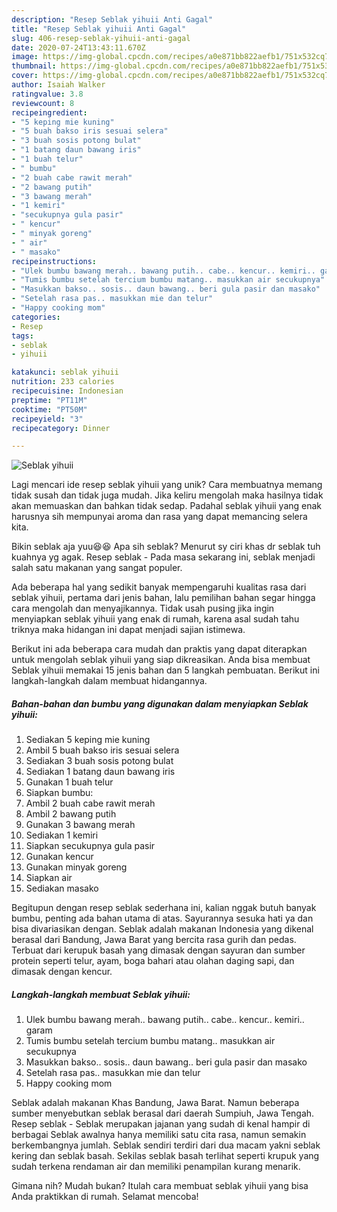 ```yaml
---
description: "Resep Seblak yihuii Anti Gagal"
title: "Resep Seblak yihuii Anti Gagal"
slug: 406-resep-seblak-yihuii-anti-gagal
date: 2020-07-24T13:43:11.670Z
image: https://img-global.cpcdn.com/recipes/a0e871bb822aefb1/751x532cq70/seblak-yihuii-foto-resep-utama.jpg
thumbnail: https://img-global.cpcdn.com/recipes/a0e871bb822aefb1/751x532cq70/seblak-yihuii-foto-resep-utama.jpg
cover: https://img-global.cpcdn.com/recipes/a0e871bb822aefb1/751x532cq70/seblak-yihuii-foto-resep-utama.jpg
author: Isaiah Walker
ratingvalue: 3.8
reviewcount: 8
recipeingredient:
- "5 keping mie kuning"
- "5 buah bakso iris sesuai selera"
- "3 buah sosis potong bulat"
- "1 batang daun bawang iris"
- "1 buah telur"
- " bumbu"
- "2 buah cabe rawit merah"
- "2 bawang putih"
- "3 bawang merah"
- "1 kemiri"
- "secukupnya gula pasir"
- " kencur"
- " minyak goreng"
- " air"
- " masako"
recipeinstructions:
- "Ulek bumbu bawang merah.. bawang putih.. cabe.. kencur.. kemiri.. garam"
- "Tumis bumbu setelah tercium bumbu matang.. masukkan air secukupnya"
- "Masukkan bakso.. sosis.. daun bawang.. beri gula pasir dan masako"
- "Setelah rasa pas.. masukkan mie dan telur"
- "Happy cooking mom"
categories:
- Resep
tags:
- seblak
- yihuii

katakunci: seblak yihuii 
nutrition: 233 calories
recipecuisine: Indonesian
preptime: "PT11M"
cooktime: "PT50M"
recipeyield: "3"
recipecategory: Dinner

---
```



![Seblak yihuii](https://img-global.cpcdn.com/recipes/a0e871bb822aefb1/751x532cq70/seblak-yihuii-foto-resep-utama.jpg)

Lagi mencari ide resep seblak yihuii yang unik? Cara membuatnya memang tidak susah dan tidak juga mudah. Jika keliru mengolah maka hasilnya tidak akan memuaskan dan bahkan tidak sedap. Padahal seblak yihuii yang enak harusnya sih mempunyai aroma dan rasa yang dapat memancing selera kita.

Bikin seblak aja yuu😆😆 Apa sih seblak? Menurut sy ciri khas dr seblak tuh kuahnya yg agak. Resep seblak - Pada masa sekarang ini, seblak menjadi salah satu makanan yang sangat populer.

Ada beberapa hal yang sedikit banyak mempengaruhi kualitas rasa dari seblak yihuii, pertama dari jenis bahan, lalu pemilihan bahan segar hingga cara mengolah dan menyajikannya. Tidak usah pusing jika ingin menyiapkan seblak yihuii yang enak di rumah, karena asal sudah tahu triknya maka hidangan ini dapat menjadi sajian istimewa.


Berikut ini ada beberapa cara mudah dan praktis yang dapat diterapkan untuk mengolah seblak yihuii yang siap dikreasikan. Anda bisa membuat Seblak yihuii memakai 15 jenis bahan dan 5 langkah pembuatan. Berikut ini langkah-langkah dalam membuat hidangannya.

<!--inarticleads1-->

##### Bahan-bahan dan bumbu yang digunakan dalam menyiapkan Seblak yihuii:

1. Sediakan 5 keping mie kuning
1. Ambil 5 buah bakso iris sesuai selera
1. Sediakan 3 buah sosis potong bulat
1. Sediakan 1 batang daun bawang iris
1. Gunakan 1 buah telur
1. Siapkan  bumbu:
1. Ambil 2 buah cabe rawit merah
1. Ambil 2 bawang putih
1. Gunakan 3 bawang merah
1. Sediakan 1 kemiri
1. Siapkan secukupnya gula pasir
1. Gunakan  kencur
1. Gunakan  minyak goreng
1. Siapkan  air
1. Sediakan  masako


Begitupun dengan resep seblak sederhana ini, kalian nggak butuh banyak bumbu, penting ada bahan utama di atas. Sayurannya sesuka hati ya dan bisa divariasikan dengan. Seblak adalah makanan Indonesia yang dikenal berasal dari Bandung, Jawa Barat yang bercita rasa gurih dan pedas. Terbuat dari kerupuk basah yang dimasak dengan sayuran dan sumber protein seperti telur, ayam, boga bahari atau olahan daging sapi, dan dimasak dengan kencur. 

<!--inarticleads2-->

##### Langkah-langkah membuat Seblak yihuii:

1. Ulek bumbu bawang merah.. bawang putih.. cabe.. kencur.. kemiri.. garam
1. Tumis bumbu setelah tercium bumbu matang.. masukkan air secukupnya
1. Masukkan bakso.. sosis.. daun bawang.. beri gula pasir dan masako
1. Setelah rasa pas.. masukkan mie dan telur
1. Happy cooking mom


Seblak adalah makanan Khas Bandung, Jawa Barat. Namun beberapa sumber menyebutkan seblak berasal dari daerah Sumpiuh, Jawa Tengah. Resep seblak - Seblak merupakan jajanan yang sudah di kenal hampir di berbagai Seblak awalnya hanya memiliki satu cita rasa, namun semakin berkembangnya jumlah. Seblak sendiri terdiri dari dua macam yakni seblak kering dan seblak basah. Sekilas seblak basah terlihat seperti krupuk yang sudah terkena rendaman air dan memiliki penampilan kurang menarik. 

Gimana nih? Mudah bukan? Itulah cara membuat seblak yihuii yang bisa Anda praktikkan di rumah. Selamat mencoba!
